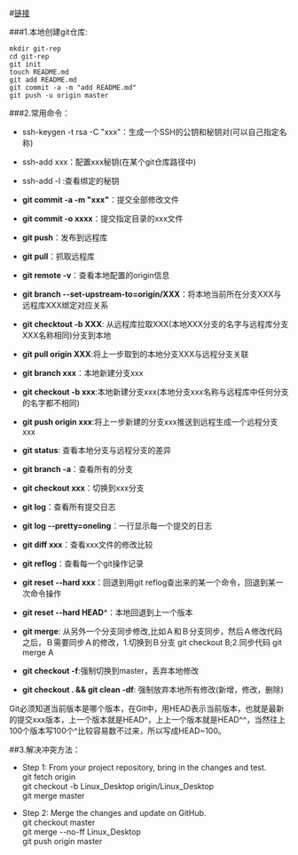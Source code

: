 #[链接](http://www.cnblogs.com/lixiaolun/p/4360732.html)

###1.本地创建git仓库:

    mkdir git-rep
    cd git-rep
    git init
    touch README.md
    git add README.md
    git commit -a -m "add README.md"
    git push -u origin master
    
###2.常用命令：

* ssh-keygen -t rsa -C "xxx"：生成一个SSH的公钥和秘钥对(可以自己指定名称)

* ssh-add xxx：配置xxx秘钥(在某个git仓库路径中)

* ssh-add -l :查看绑定的秘钥

* __git commit -a -m "xxx"__：提交全部修改文件

* __git commit -o xxxx__：提交指定目录的xxx文件

* __git push__：发布到远程库

* __git pull__：抓取远程库

* __git remote -v__：查看本地配置的origin信息

* __git branch --set-upstream-to=origin/XXX__：将本地当前所在分支XXX与远程库XXX绑定对应关系

* __git checktout -b XXX__: 从远程库拉取XXX(本地XXX分支的名字与远程库分支XXX名称相同)分支到本地
* __git pull origin XXX__:将上一步取到的本地分支XXX与远程分支关联

* __git branch xxx__：本地新建分支xxx
* __git checkout -b xxx__:本地新建分支xxx(本地分支xxx名称与远程库中任何分支的名字都不相同)
* __git push origin xxx__:将上一步新建的分支xxx推送到远程生成一个远程分支xxx

* __git status__: 查看本地分支与远程分支的差异

* __git branch -a__：查看所有的分支

* __git checkout xxx__：切换到xxx分支

* __git log__：查看所有提交日志

* __git log --pretty=oneling__：一行显示每一个提交的日志

* __git diff xxx__：查看xxx文件的修改比较

* __git reflog__：查看每一个git操作记录

* __git reset --hard xxx__：回退到用git reflog查出来的某一个命令，回退到某一次命令操作

* __git reset --hard HEAD^__：本地回退到上一个版本

* __git merge__: 从另外一个分支同步修改,比如Ａ和Ｂ分支同步，然后Ａ修改代码之后，Ｂ需要同步Ａ的修改，1.切换到Ｂ分支 git checkout B;2.同步代码 git merge A

* __git checkout -f__:强制切换到master，丢弃本地修改

* __git checkout . && git clean -df__: 强制放弃本地所有修改(新增，修改，删除)

>
Git必须知道当前版本是哪个版本，在Git中，用HEAD表示当前版本，也就是最新的提交xxx版本，上一个版本就是HEAD^，上上一个版本就是HEAD^^，当然往上100个版本写100个^比较容易数不过来，所以写成HEAD~100。

##3.解决冲突方法：

* Step 1: From your project repository, bring in the changes and test.  
  git fetch origin  
  git checkout -b Linux_Desktop origin/Linux_Desktop  
  git merge master  

* Step 2: Merge the changes and update on GitHub.  
  git checkout master   
  git merge --no-ff Linux_Desktop  
  git push origin master  

